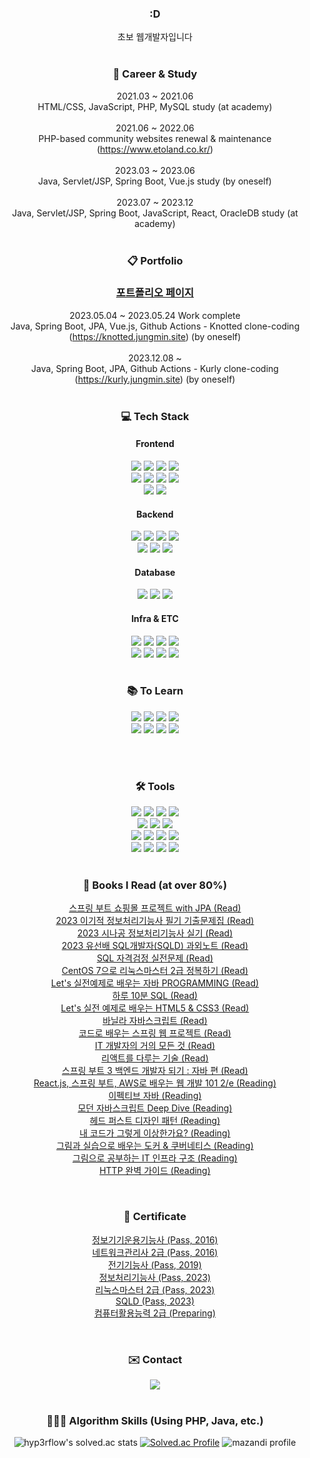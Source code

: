 <div align='center'>

### :D
초보 웹개발자입니다
<br><br>

### 💼 Career & Study
2021.03 ~ 2021.06<br>
HTML/CSS, JavaScript, PHP, MySQL study (at academy)
<br><br>
2021.06 ~ 2022.06<br>
PHP-based community websites renewal & maintenance (https://www.etoland.co.kr/)
<br><br>
2023.03 ~ 2023.06<br>
Java, Servlet/JSP, Spring Boot, Vue.js study (by oneself)
<br><br>
2023.07 ~ 2023.12<br>
Java, Servlet/JSP, Spring Boot, JavaScript, React, OracleDB study (at academy)
<br><br>
  
### 📋 Portfolio
### <a href='https://jungmin.site'>포트폴리오 페이지<a>
2023.05.04 ~ 2023.05.24 Work complete<br>
Java, Spring Boot, JPA, Vue.js, Github Actions - Knotted clone-coding (https://knotted.jungmin.site) (by oneself)
<br><br>
2023.12.08 ~<br>
Java, Spring Boot, JPA, Github Actions - Kurly clone-coding (https://kurly.jungmin.site) (by oneself)
<br><br>

### 💻 Tech Stack

#### Frontend
<img src="https://img.shields.io/badge/HTML5-E34F26?style=flat&logo=HTML5&logoColor=white" />
<img src="https://img.shields.io/badge/CSS3-1572B6?style=flat&logo=CSS3&logoColor=white" />
<img src="https://img.shields.io/badge/JavaScript-F7DF1E?style=flat&logo=JavaScript&logoColor=white" />
<img src="https://img.shields.io/badge/jQuery-0769AD?style=flat&logo=jQuery&logoColor=white" />
<br>
<img src="https://img.shields.io/badge/React-61DAFB?style=flat&logo=React&logoColor=white" />
<img src="https://img.shields.io/badge/Redux-764ABC?style=flat&logo=redux&logoColor=white" />
<!--<img src="https://img.shields.io/badge/Vue.js-4FC08D?style=flat&logo=Vue.js&logoColor=white" />-->
<img src="https://img.shields.io/badge/Axios-5A29E4?style=flat&logo=axios&logoColor=white" />
<img src="https://img.shields.io/badge/Bootstrap-7952B3?style=flat&logo=bootstrap&logoColor=white" />
<br>
<img src="https://img.shields.io/badge/SCSS-CC6699?style=flat&logo=sass&logoColor=white" />
<img src="https://img.shields.io/badge/styled-components-DB7093?style=flat&logo=styledcomponents&logoColor=white" />

#### Backend
<img src="https://img.shields.io/badge/Java-0099E5?style=flat&logo=OpenJDK&logoColor=white" />
<img src="https://img.shields.io/badge/Spring-6DB33F?style=flat&logo=Spring&logoColor=white" />
<img src="https://img.shields.io/badge/Spring Boot-6DB33F?style=flat&logo=Spring Boot&logoColor=white" />
<img src="https://img.shields.io/badge/Spring Security-6DB33F?style=flat&logo=Spring Security&logoColor=white" />
<br>
<img src="https://img.shields.io/badge/Hibernate-59666C?style=flat&logo=hibernate&logoColor=white" />
<img src="https://img.shields.io/badge/JWT-000000?style=flat&logo=jsonwebtokens&logoColor=white" />
<img src="https://img.shields.io/badge/PHP-777BB4?style=flat&logo=PHP&logoColor=white" />

#### Database
<img src="https://img.shields.io/badge/OracleDB-F80000?style=flat&logo=Oracle&logoColor=white" />
<img src="https://img.shields.io/badge/MySQL-4479A1?style=flat&logo=MySQL&logoColor=white" />
<img src="https://img.shields.io/badge/MariaDB-003545?style=flat&logo=MariaDB&logoColor=white" />
  
#### Infra & ETC
<img src="https://img.shields.io/badge/Linux-FCC624?style=flat&logo=linux&logoColor=white" />
<img src="https://img.shields.io/badge/AWS EC2-FF9900?style=flat&logo=amazonec2&logoColor=white" />
<img src="https://img.shields.io/badge/AWS RDS-527FFF?style=flat&logo=amazonrds&logoColor=white" />
<img src="https://img.shields.io/badge/AWS S3-569A31?style=flat&logo=amazons3&logoColor=white" />
<br>
<img src="https://img.shields.io/badge/Git-F05032?style=flat&logo=git&logoColor=white" />
<img src="https://img.shields.io/badge/Subversion-809CC9?style=flat&logo=subversion&logoColor=white" />
<img src="https://img.shields.io/badge/Swagger-85EA2D?style=flat&logo=swagger&logoColor=white" />
<img src="https://img.shields.io/badge/Github Actions-2088FF?style=flat&logo=githubactions&logoColor=white" />
<br><br>
  
### 📚 To Learn
<img src="https://img.shields.io/badge/MongoDB-47A248?style=flat&logo=mongodb&logoColor=white" />
<img src="https://img.shields.io/badge/PostgreSQL-4169E1?style=flat&logo=postgresql&logoColor=white" />
<img src="https://img.shields.io/badge/Docker-2496ED?style=flat&logo=Docker&logoColor=white" />
<img src="https://img.shields.io/badge/Kubernetes-326CE5?style=flat&logo=Kubernetes&logoColor=white" />
<br>
<img src="https://img.shields.io/badge/React Native-25D2F5?style=flat&logo=react&logoColor=white" />
<img src="https://img.shields.io/badge/Jenkins-D24939?style=flat&logo=jenkins&logoColor=white" />
<img src="https://img.shields.io/badge/Redis-DC382D?style=flat&logo=redis&logoColor=white" />
<img src="https://img.shields.io/badge/Laravel-FF2D20?style=flat&logo=Laravel&logoColor=white" />

<!-- <img src="https://img.shields.io/badge/C++-00599C?style=flat&logo=cplusplus&logoColor=white" /> -->
<!-- <img src="https://img.shields.io/badge/Kotlin-7F52FF?style=flat&logo=kotlin&logoColor=white" /> -->
<!-- <img src="https://img.shields.io/badge/Python-3776AB?style=flat&logo=Python&logoColor=white" /> -->
<!--<img src="https://img.shields.io/badge/TypeScript-3178C6?style=flat&logo=TypeScript&logoColor=white" />-->
<!--<img src="https://img.shields.io/badge/Node.js-339933?style=flat&logo=Node.js&logoColor=white" />-->
<br><br>

### 🛠️ Tools
<img src="https://img.shields.io/badge/IntelliJ-000000?style=flat&logo=intellijidea&logoColor=white" />
<img src="https://img.shields.io/badge/Eclipse-2C2255?style=flat&logo=eclipseide&logoColor=white" />
<img src="https://img.shields.io/badge/VS Code-007ACC?style=flat&logo=visualstudiocode&logoColor=white" />
<img src="https://img.shields.io/badge/Sublime Text-FF9800?style=flat&logo=sublimetext&logoColor=white" />
<br>
<!--<img src="https://img.shields.io/badge/DataGrip-000000?style=flat&logo=datagrip&logoColor=white" />-->
<img src="https://img.shields.io/badge/DBeaver-43322B?style=flat&logo=&logoColor=white" />
<img src="https://img.shields.io/badge/HeidiSQL-45AC00?style=flat&logo=&logoColor=white" />
<img src="https://img.shields.io/badge/Postman-FF6C37?style=flat&logo=postman&logoColor=white" />
<br>
<img src="https://img.shields.io/badge/FileZilla-BF0000?style=flat&logo=filezilla&logoColor=white" />
<img src="https://img.shields.io/badge/WinSCP-32B9DC?style=flat&logo=&logoColor=white" />
<img src="https://img.shields.io/badge/MobaXterm-353535?style=flat&logo=&logoColor=white" />
<img src="https://img.shields.io/badge/PuTTY-0000FF?style=flat&logo=&logoColor=white" />
<br>
<img src="https://img.shields.io/badge/OpenSSH-E6C242?style=flat&logo=&logoColor=white" />
<img src="https://img.shields.io/badge/GitHub-181717?style=flat&logo=GitHub&logoColor=white" />
<img src="https://img.shields.io/badge/Notion-000000?style=flat&logo=Notion&logoColor=white" />
<img src="https://img.shields.io/badge/Slack-4A154B?style=flat&logo=Slack&logoColor=white" />
<br><br>

### 📖 Books I Read (at over 80%)
<a href='https://www.aladin.co.kr/shop/wproduct.aspx?ItemId=278601116'>스프링 부트 쇼핑몰 프로젝트 with JPA (Read)</a><br>
<a href='https://www.aladin.co.kr/shop/wproduct.aspx?ItemId=310559162'>2023 이기적 정보처리기능사 필기 기출문제집 (Read)</a><br>
<a href='https://www.aladin.co.kr/shop/wproduct.aspx?ItemId=310432210'>2023 시나공 정보처리기능사 실기 (Read)</a><br>
<a href='https://www.aladin.co.kr/shop/wproduct.aspx?ItemId=303486245'>2023 유선배 SQL개발자(SQLD) 과외노트 (Read)</a><br>
<a href='https://www.aladin.co.kr/shop/wproduct.aspx?ItemId=97612848'>SQL 자격검정 실전문제 (Read)</a><br>
<a href='https://www.aladin.co.kr/shop/wproduct.aspx?ItemId=260969948'>CentOS 7으로 리눅스마스터 2급 정복하기 (Read)</a><br>
<a href='https://www.aladin.co.kr/shop/wproduct.aspx?ItemId=286406533'>Let's 실전예제로 배우는 자바 PROGRAMMING (Read)</a><br>
<a href='https://www.aladin.co.kr/shop/wproduct.aspx?ItemId=244178583'>하루 10분 SQL (Read)</a><br>
<a href='https://www.aladin.co.kr/shop/wproduct.aspx?ItemId=286406529'>Let's 실전 예제로 배우는 HTML5 & CSS3 (Read)</a><br>
<a href='https://www.aladin.co.kr/shop/wproduct.aspx?ItemId=284857136'>바닐라 자바스크립트 (Read)</a><br>
<a href='https://www.aladin.co.kr/shop/wproduct.aspx?ItemId=166270352'>코드로 배우는 스프링 웹 프로젝트 (Read)</a><br>
<a href='https://www.aladin.co.kr/shop/wproduct.aspx?ItemId=193475151'>IT 개발자의 거의 모든 것 (Read)</a><br>
<a href='https://www.aladin.co.kr/shop/wproduct.aspx?ItemId=204819510'>리액트를 다루는 기술 (Read)</a><br>
<a href='https://www.aladin.co.kr/shop/wproduct.aspx?ItemId=315742581'>스프링 부트 3 백엔드 개발자 되기 : 자바 편 (Read)</a><br>
<a href='https://www.aladin.co.kr/shop/wproduct.aspx?ItemId=301538431'>React.js, 스프링 부트, AWS로 배우는 웹 개발 101 2/e (Reading)</a><br>
<a href='https://www.aladin.co.kr/shop/wproduct.aspx?ItemId=171196410'>이펙티브 자바 (Reading)</a><br>
<a href='https://www.aladin.co.kr/shop/wproduct.aspx?ItemId=251552545'>모던 자바스크립트 Deep Dive (Reading)</a><br>
<a href='https://www.aladin.co.kr/shop/wproduct.aspx?ItemId=290892473'>헤드 퍼스트 디자인 패턴 (Reading)</a><br>
<a href='https://www.aladin.co.kr/shop/wproduct.aspx?ItemId=317906454'>내 코드가 그렇게 이상한가요? (Reading)</a><br>
<a href='https://www.aladin.co.kr/shop/wproduct.aspx?ItemId=291419629'>그림과 실습으로 배우는 도커 & 쿠버네티스 (Reading)</a><br>
<a href='https://www.aladin.co.kr/shop/wproduct.aspx?ItemId=257114341'>그림으로 공부하는 IT 인프라 구조 (Reading)</a><br>
<a href='https://www.aladin.co.kr/shop/wproduct.aspx?ItemId=49731592'>HTTP 완벽 가이드 (Reading)</a><br>
<!-- <a href='https://www.aladin.co.kr/shop/wproduct.aspx?ItemId=281982822'>리액트 네이티브를 다루는 기술 (Reading)</a><br> -->
<br>

### 📜 Certificate
<a href='https://www.q-net.or.kr/crf005.do?id=crf00503&jmCd=6892&gSite=Q&gId'>정보기기운용기능사 (Pass, 2016)</a><br>
<a href='https://www.icqa.or.kr/cn/page/network'>네트워크관리사 2급 (Pass, 2016)</a><br>
<a href='https://www.q-net.or.kr/crf005.do?id=crf00505&gSite=Q&jmCd=7780'>전기기능사 (Pass, 2019)</a><br>
<a href='https://www.q-net.or.kr/crf005.do?id=crf00505&jmCd=6921'>정보처리기능사 (Pass, 2023)</a><br>
<a href='https://www.ihd.or.kr/introducesubject1.do'>리눅스마스터 2급 (Pass, 2023)</a><br>
<a href='https://www.dataq.or.kr/www/sub/a_04.do'>SQLD (Pass, 2023)</a><br>
<a href='https://license.korcham.net/co/examguide.do?mm=21&cd=0103'>컴퓨터활용능력 2급 (Preparing)</a><br>
<!--
<a href='https://certi.programmers.co.kr/about/pcce?tab=qualification'>PCCE using C++ (Preparing)</a><br>-->
<br>

### ✉️ Contact

<a href='mailto:jungmin09172@naver.com'>
<img src="https://img.shields.io/badge/NAVER-03C75A?style=flat&logo=Naver&logoColor=white" />
</a>
<br><br>

### 👩🏻‍💻 Algorithm Skills (Using PHP, Java, etc.)

![hyp3rflow's solved.ac stats](https://github-readme-solvedac.hyp3rflow.vercel.app/api/?handle=jungmin0917)
[![Solved.ac Profile](http://mazassumnida.wtf/api/v2/generate_badge?boj=jungmin0917)](https://www.acmicpc.net/user/jungmin0917)
![mazandi profile](http://mazandi.herokuapp.com/api?handle=jungmin0917&theme=warm)

</div>
